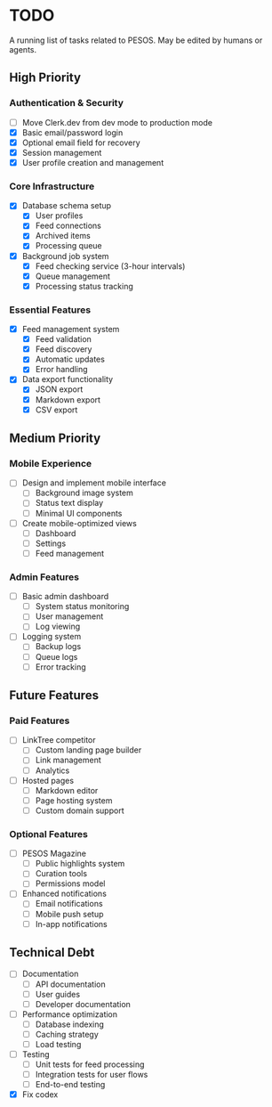 # TODO

A running list of tasks related to PESOS. May be edited by humans or agents.

## High Priority

### Authentication & Security

- [ ] Move Clerk.dev from dev mode to production mode
- [x] Basic email/password login
- [x] Optional email field for recovery
- [x] Session management
- [x] User profile creation and management

### Core Infrastructure

- [x] Database schema setup
  - [x] User profiles
  - [x] Feed connections
  - [x] Archived items
  - [x] Processing queue
- [x] Background job system
  - [x] Feed checking service (3-hour intervals)
  - [x] Queue management
  - [x] Processing status tracking

### Essential Features

- [x] Feed management system
  - [x] Feed validation
  - [x] Feed discovery
  - [x] Automatic updates
  - [x] Error handling
- [x] Data export functionality
  - [x] JSON export
  - [x] Markdown export
  - [x] CSV export

## Medium Priority

### Mobile Experience

- [ ] Design and implement mobile interface
  - [ ] Background image system
  - [ ] Status text display
  - [ ] Minimal UI components
- [ ] Create mobile-optimized views
  - [ ] Dashboard
  - [ ] Settings
  - [ ] Feed management

### Admin Features

- [ ] Basic admin dashboard
  - [ ] System status monitoring
  - [ ] User management
  - [ ] Log viewing
- [ ] Logging system
  - [ ] Backup logs
  - [ ] Queue logs
  - [ ] Error tracking

## Future Features

### Paid Features

- [ ] LinkTree competitor
  - [ ] Custom landing page builder
  - [ ] Link management
  - [ ] Analytics
- [ ] Hosted pages
  - [ ] Markdown editor
  - [ ] Page hosting system
  - [ ] Custom domain support

### Optional Features

- [ ] PESOS Magazine
  - [ ] Public highlights system
  - [ ] Curation tools
  - [ ] Permissions model
- [ ] Enhanced notifications
  - [ ] Email notifications
  - [ ] Mobile push setup
  - [ ] In-app notifications

## Technical Debt

- [ ] Documentation
  - [ ] API documentation
  - [ ] User guides
  - [ ] Developer documentation
- [ ] Performance optimization
  - [ ] Database indexing
  - [ ] Caching strategy
  - [ ] Load testing
- [ ] Testing
  - [ ] Unit tests for feed processing
  - [ ] Integration tests for user flows
  - [ ] End-to-end testing
- [x] Fix codex

